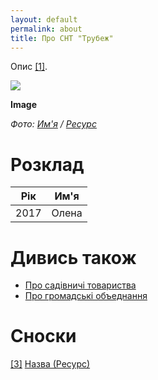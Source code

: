 ```yaml
---
layout: default
permalink: about
title: Про СНТ "Трубеж"
---
```


Опис <span id="a1">[\[1\]](#f1)</span>.

![](/encyclopedia/images/map.png)

**Image**

*Фото: [Им'я](index) / [Ресурс](index)*

# Розклад

|Рiк|Им'я|
|-|-|
|2017|Олена|


# Дивись також

+ [Про садівничі товариства](pro-sadivnici-tovaristva)
+ [Про громадськi объеднання](pro-gromadski-obiednannya)

# Сноски

[[3]](#a3) <span id="f3"></span> [Назва (Ресурс)](index)
